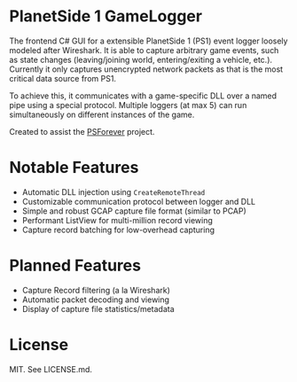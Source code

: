 PlanetSide 1 GameLogger
=======================
The frontend C# GUI for a extensible PlanetSide 1 (PS1) event logger loosely modeled after Wireshark. It is able to capture arbitrary game events, such as
state changes (leaving/joining world, entering/exiting a vehicle, etc.).
Currently it only captures unencrypted network packets as that is the most critical data source from PS1.

To achieve this, it communicates with a game-specific DLL over a named pipe using a special protocol.
Multiple loggers (at max 5) can run simultaneously on different instances of the game.

Created to assist the [PSForever](http://psforever.net/) project.

Notable Features
================
* Automatic DLL injection using `CreateRemoteThread`
* Customizable communication protocol between logger and DLL
* Simple and robust GCAP capture file format (similar to PCAP)
* Performant ListView for multi-million record viewing
* Capture record batching for low-overhead capturing

Planned Features
================
* Capture Record filtering (a la Wireshark)
* Automatic packet decoding and viewing
* Display of capture file statistics/metadata

License
=======
MIT. See LICENSE.md.
